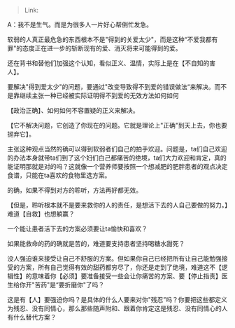 > Link: 

A：我不是生气。而是为很多人一片好心帮倒忙发急。

软弱的人真正最危急的东西根本不是"得到的关爱太少"，而是这种“不爱我都有罪"的态度正在进一步的斩断现有的爱、消灭将来可能得到的爱。

还在背书和替他们加强这个认知，看似正义、温情，实际上是在【不自知的害人】。

要解决"得到爱太少"的问题，要通过"改变导致得不到爱的错误做法“来解决。而不是靠继续主张一种已经被实际证明得不到爱的无效方法如何如何

【政治正确】、如何如何不容置疑的正义来解决。

【它不解决问题，它创造了你现在的问题。它就是理论上"正确"到天上去，你也要抛弃它】。

主张这种观点当然的确可以得到软弱者们自己的拍手欢迎。问题是，ta们自己欢迎的办法本身就带ta们到了这个妇们白己都痛苦的绝境，ta们大力欢迎和肯定，真的能证明那就是对的吗？这就像一个营养师要按照一个想减肥的肥胖患者的观点决定食谱，只能在ta喜欢的食物里选方案。

的确，如果不得到对方的聆听，方法再好都无效。

【但是，聆听根本就不是要来救你的人的责任，是想活下去的人自己要做的努力。】难道【自救】也想躺赢？

一个能让患者活下去的方案必须要让ta愉快和喜欢？

如果能救命的药的确就是苦的，难道要支持患者坚持喝糖水甜死？

没人强迫谁来接受让自己不舒服的方案。但如果你自己已经把所有让自己能勉强接受的方案，所有自己觉得有效的甜药都穷尽了，你还是走到了绝境，难道这不【逻辑性】的意味着你【必须】要准备接受一些会让你痛苦的方案、要【停止指责】医生给你开"苦药"是“要折磨你"了吗？

这是有【人】要强迫你吗？是具体的什么人要来对你"残忍”吗？你要把这些都定义为残忍、没有同情心，那么那些随声附和、跟着你肯定这是残忍、没有同情心的人有什么替代方案？
